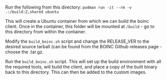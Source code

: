 Run the following from this directory:
`podman run -it --rm -v .:/build:Z,shared ubuntu`

This will create a Ubuntu container from which we can build the boinc client. Once in the container, this folder will be mounted at `/build` - go to this directory from within the container.

Modify the `build_boinc.sh` script and change the RELEASE_VER to the desired source tarball (can be found from the BOINC Github releases page - choose the .tar.gz. 

Run the `build_boinc.sh` script. This will set up the build environment with all the required tools, will build the client, and place a copy of the built binary back to this directory. This can then be added to the custom images.
